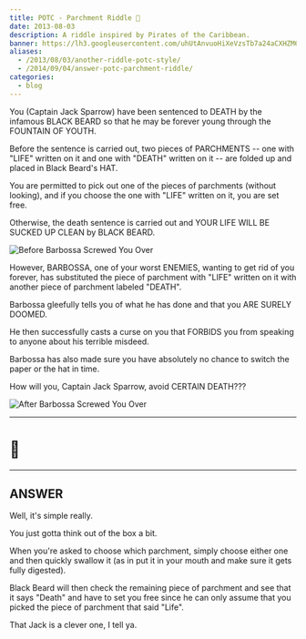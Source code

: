 ```yaml
---
title: POTC - Parchment Riddle 📜
date: 2013-08-03
description: A riddle inspired by Pirates of the Caribbean.
banner: https://lh3.googleusercontent.com/uhUtAnvuoHiXeVzsTb7a24aCXHZM6P13KrDOGxP_FPXxVYxIDfx9ONPxWxh6o5AlqRyhQuDATJdNn7qSVyoW7GiZUA9v5SKa0qmObxvKUcW5-FKc4IfwC0X0eSSSxpv8GemEUaSfBqQwF5fh-wGJPLi_ChsmbmeObMwRV7gviFtigQQAx1eGmFvSVojya0rJU4kI-xOX-5S3i_rwzNpz6a4foXEt-NoEQjNlLls_N2GXu60M1_YxuKQ2C4mEWrwunjFydLaA_WDz67OBl1g_EUZj3VOLUgTmi80bvw7rJ0MWPTLFEVvVCfzyTEmQ8ogXGXoad18vLPpRJqw-gzFPkGgIfuaGpBQmV5SymU_63aXtt3Uus_i0tQHjeYmajQpIw5QTybeRPB4hB3gD3Gtj4wZP-D1l6Wicmdn8uK2Op7pzqcCEh8MRNwdmWihd7N1OuQIxtBtUAqxU-8KPtrfIiyZjH3SXkEWQLpot5a-C4XLjDZrBxBPXb5ypio5qemfEezuitZ1QgQR7mnIfBAbjfSIW8qgXp3KJ_bRbOEIxkSxvsPXckyMClmPs6L5WA_j7Lek-48_hAnzbASGpB8z_FjgOeE6aacOJM0rzLEKoBZcH5kkH7Fl1OgoFqwzA2R6R=w800-h533-no
aliases:
  - /2013/08/03/another-riddle-potc-style/
  - /2014/09/04/answer-potc-parchment-riddle/
categories:
  - blog
---
```


You (Captain Jack Sparrow) have been sentenced to DEATH
by the infamous BLACK BEARD so that he may be forever young through the FOUNTAIN OF YOUTH.

Before the sentence is carried out, two pieces of PARCHMENTS -- one with "LIFE" written on it and one with "DEATH" written on it -- are folded up and placed in Black Beard's HAT.

You are permitted to pick out one of the pieces of parchments (without looking), and if you choose the one with "LIFE" written on it, you are set free.

Otherwise, the death sentence is carried out and YOUR LIFE WILL BE SUCKED UP CLEAN by BLACK BEARD.

![Before Barbossa Screwed You Over](https://lh3.googleusercontent.com/7i5bcU525caW4g9stXMJV625AEPqQQchwzLm6wtd_QAF4W6oscyW3YDap-Ota22UCTwqcSmMHd9vCz0aGz1MY9CXvHJ7K29dRdjqq1TIZX35X9GVFLfTPJv_xP2h0bcF-86rfF8fXfLiqKTPJiJAHzCZASM-xm9xUMQw6k1Np2Kq4tBdyrE1FCetMTnZ_u6gt3hJJl9W33iurkiFQRwcivi6bQ8OPXdFbDI5h8Kz0YJ7pIJqSrP29e_WK-Y-LDXT7ye1uqMwyCx7nLpq_II0RQKKc0KgNTq-pREhXPTRcf-CWuqEyiIOQXLH9lKKQdNWE9uzONvQqeTVpzPFvHiaMmVaOErWpac8qUZvYCHYM_-XPdA5pZJbPQrXW9QD3vX0rYxNWVBoNB429NF-zgvuShAQr5XigNkKNbfStwhDYgPFIcYIHoYo17EmvPnatvxPaQ02viIFo71yn5wBgz659yBaQeVgzAtPXPuVh2CjydnoBAtyLhHTDGIPUpuoMz4iAfUEDLkjObHnUo9GG5rnmhFvXt8pOPui5nIqCxt8oCFhCEY20vvANGVFleKNUSk2KDJZykIvaUwvokr8Hn2Y3VpB0Td5YH5cG3AYFGC5M9uaolU-JRwK-Oim4tzEEgIl=w447-h566-no)

However, BARBOSSA, one of your worst ENEMIES, wanting to get rid of you forever, has substituted the piece of parchment with "LIFE" written on it with another piece of parchment labeled "DEATH".

Barbossa gleefully tells you of what he has done and that you ARE SURELY DOOMED.

He then successfully casts a curse on you that FORBIDS you from speaking to anyone about his terrible misdeed.

Barbossa has also made sure you have absolutely no chance to switch the paper or the hat in time.

How will you, Captain Jack Sparrow, avoid CERTAIN DEATH???

![After Barbossa Screwed You Over](https://lh3.googleusercontent.com/53FcJWm2DJnEsWXI_DZjpRzd05U5CG1KEJHIQqnIYZUKFoZuFEo0C7157WaHBIzjuQW7vnlLX9OgbnYsrkjbrnSPJC_XX55uIJJ6AY4zIhEBfk-qnmWDMv_nJCVVbUdeaJh5D7vDZ5PQIPxIcMfwsT4oKPJH5BXZHSBHcD7rWtcmp-dyXsjIQZQ2_gdq9w2QH3lQw6tBBpObx1x7qkvdGHpgmValof43hLLis0lREAFI4pLAFIG7eHcKTZQQzBvY2laYDdOykdSDrUi27fhzO_w1D5akw2sDZqbeMwA3DUWGberoeFycIZ_oLF-kT2cKtCVpdnPO9CCLGF8nE2j7fmr2Ej3gsnWkr98gp6CiJI16UrypVZrINlm7scWH865NTeKKB_ZsGpmDwvphR7odxs2sPEOn1PoiCvxeWZug4HoTRapxTJRHpfZSY4GymLkuazPEru8XeVuG8Gkuk6BzquvqVvr1aeT3BNFl6ZU1RRg6v_JX2pLLbd30bFjOCWiGtA-_UI6zRD-22nASfMKPVHbFK_IlHaz7MGKfTdZ27TG5RLP-DC61wADUXlU7WZYTINa3liMuCzY12Opz5jplzYS1XdfbdCeG4frAwDRBKEgTUUu7DL7WfBDWAyHZz5Gc=w447-h569-no)

---

# 🤔

---

## ANSWER

Well, it's simple really.

You just gotta think out of the box a bit.

When you're asked to choose which parchment, simply choose either one and then quickly swallow it (as in put it in your mouth and make sure it gets fully digested).

Black Beard will then check the remaining piece of parchment and see that it says "Death" and have to set you free since he can only assume that you picked the piece of parchment that said "Life".

That Jack is a clever one, I tell ya.
